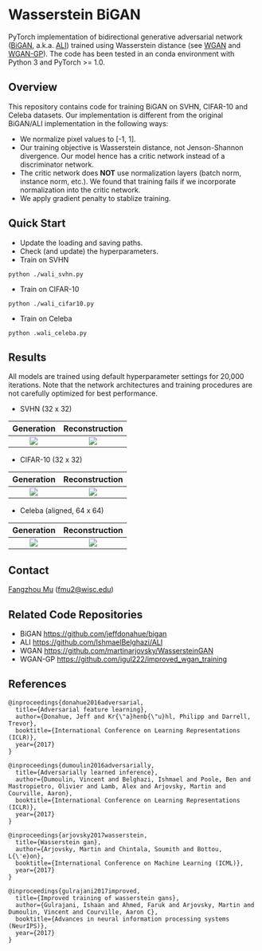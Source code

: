 # Wasserstein BiGAN

PyTorch implementation of bidirectional generative adversarial network ([BiGAN](https://arxiv.org/abs/1605.09782), a.k.a. [ALI](https://arxiv.org/abs/1606.00704)) trained using Wasserstein distance (see [WGAN](https://arxiv.org/abs/1701.07875) and [WGAN-GP](https://arxiv.org/abs/1704.00028)). The code has been tested in an conda environment with Python 3 and PyTorch >= 1.0.

## Overview
This repository contains code for training BiGAN on SVHN, CIFAR-10 and Celeba datasets. Our implementation is different from the original BiGAN/ALI implementation in the following ways:

* We normalize pixel values to [-1, 1].
* Our training objective is Wasserstein distance, not Jenson-Shannon divergence. Our model hence has a critic network instead of a discriminator network.
* The critic network does **NOT** use normalization layers (batch norm, instance norm, etc.). We found that training fails if we incorporate normalization into the critic network.
* We apply gradient penalty to stablize training.

## Quick Start
* Update the loading and saving paths.
* Check (and update) the hyperparameters.
* Train on SVHN
```shell
python ./wali_svhn.py
```
* Train on CIFAR-10
```shell
python ./wali_cifar10.py
```
* Train on Celeba
```shell
python .wali_celeba.py
```

## Results
All models are trained using default hyperparameter settings for 20,000 iterations. Note that the network architectures and training procedures are not carefully optimized for best performance.

* SVHN (32 x 32)

Generation            |  Reconstruction
:-------------------------:|:-------------------------:
![](https://raw.githubusercontent.com/fmu2/Wasserstein-BiGAN/master/results/svhn_gen.png)  |  ![](https://raw.githubusercontent.com/fmu2/Wasserstein-BiGAN/master/results/svhn_rec.png)

* CIFAR-10 (32 x 32)

Generation            |  Reconstruction
:-------------------------:|:-------------------------:
![](https://raw.githubusercontent.com/fmu2/Wasserstein-BiGAN/master/results/cifar10_gen.png)  |  ![](https://raw.githubusercontent.com/fmu2/Wasserstein-BiGAN/master/results/cifar10_rec.png)

* Celeba (aligned, 64 x 64)

Generation            |  Reconstruction
:-------------------------:|:-------------------------:
![](https://raw.githubusercontent.com/fmu2/Wasserstein-BiGAN/master/results/celeba_gen.png)  |  ![](https://raw.githubusercontent.com/fmu2/Wasserstein-BiGAN/master/results/celeba_rec.png)

## Contact
[Fangzhou Mu](http://pages.cs.wisc.edu/~fmu/) (fmu2@wisc.edu)

## Related Code Repositories
* BiGAN <https://github.com/jeffdonahue/bigan>
* ALI <https://github.com/IshmaelBelghazi/ALI>
* WGAN <https://github.com/martinarjovsky/WassersteinGAN>
* WGAN-GP <https://github.com/igul222/improved_wgan_training>

## References
```
@inproceedings{donahue2016adversarial,
  title={Adversarial feature learning},
  author={Donahue, Jeff and Kr{\"a}henb{\"u}hl, Philipp and Darrell, Trevor},
  booktitle={International Conference on Learning Representations (ICLR)},
  year={2017}
}

@inproceedings{dumoulin2016adversarially,
  title={Adversarially learned inference},
  author={Dumoulin, Vincent and Belghazi, Ishmael and Poole, Ben and Mastropietro, Olivier and Lamb, Alex and Arjovsky, Martin and Courville, Aaron},
  booktitle={International Conference on Learning Representations (ICLR)},
  year={2017}
}

@inproceedings{arjovsky2017wasserstein,
  title={Wasserstein gan},
  author={Arjovsky, Martin and Chintala, Soumith and Bottou, L{\'e}on},
  booktitle={International Conference on Machine Learning (ICML)},
  year={2017}
}

@inproceedings{gulrajani2017improved,
  title={Improved training of wasserstein gans},
  author={Gulrajani, Ishaan and Ahmed, Faruk and Arjovsky, Martin and Dumoulin, Vincent and Courville, Aaron C},
  booktitle={Advances in neural information processing systems (NeurIPS)},
  year={2017}
}
```

